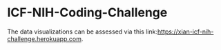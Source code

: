 # ICF-NIH-Coding-Challenge
The data visualizations can be assessed via this link:https://xian-icf-nih-challenge.herokuapp.com.




